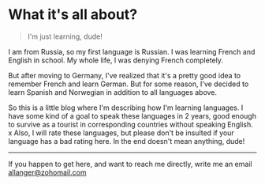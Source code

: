 # What it's all about?

> I'm just learning, dude!

I am from Russia, so my first language is Russian. I was learning French and English in school. My whole life, I was denying French completely.

But after moving to Germany, I've realized that it's a pretty good idea to remember French and learn German. But for some reason, I've decided to learn Spanish and Norwegian in addition to all languages above. 

So this is a little blog where I'm describing how I'm learning languages. I have some kind of a goal to speak these languages in 2 years, good enough to survive as a tourist in corresponding countries without speaking English.
x
Also, I will rate these languages, but please don't be insulted if your language has a bad rating here. In the end doesn't mean anything, dude!

---
If you happen to get here, and want to reach me directly, write me an email <allanger@zohomail.com>